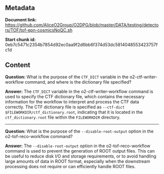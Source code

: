 ## Metadata

**Document link:** https://github.com/AliceO2Group/O2DPG/blob/master/DATA/testing/detectors/TOF/tof-epn-cosmicsNoQC.sh

**Start chunk id:** 0eb7c5471c2354b7854d92ec0aa9f2d6bb6f374d53dc5814048553423757fc1d

## Content

**Question:** What is the purpose of the `CTF_DICT` variable in the o2-ctf-writer-workflow command, and where is the dictionary file specified?

**Answer:** The `CTF_DICT` variable in the o2-ctf-writer-workflow command is used to specify the CTF dictionary file, which contains the necessary information for the workflow to interpret and process the CTF data correctly. The CTF dictionary file is specified as `--ctf-dict $FILEWORKDIR/ctf_dictionary.root`, indicating that it is located in the `ctf_dictionary.root` file within the `FILEWORKDIR` directory.

---

**Question:** What is the purpose of the `--disable-root-output` option in the o2-tof-reco-workflow command?

**Answer:** The `--disable-root-output` option in the o2-tof-reco-workflow command is used to prevent the generation of ROOT output files. This can be useful to reduce disk I/O and storage requirements, or to avoid handling large amounts of data in ROOT format, especially when the downstream processing does not require or can efficiently handle ROOT files.
